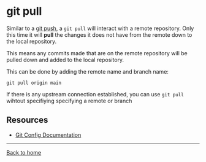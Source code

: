 # git pull

Similar to a [git push](./Push.md), a `git pull` will interact with a remote repository.
Only this time it will **pull** the changes it does not have from the remote down to the local repository.

This means any commits made that are on the remote repository will be pulled down and added to the local repository.

This can be done by adding the remote name and branch name:
```
git pull origin main
```

If there is any upstream connection established, you can use `git pull` wihtout specifiying specifying a remote or branch

## Resources

- [Git Config Documentation](https://git-scm.com/docs/git-fonfig)

___

[Back to home](../README.md)